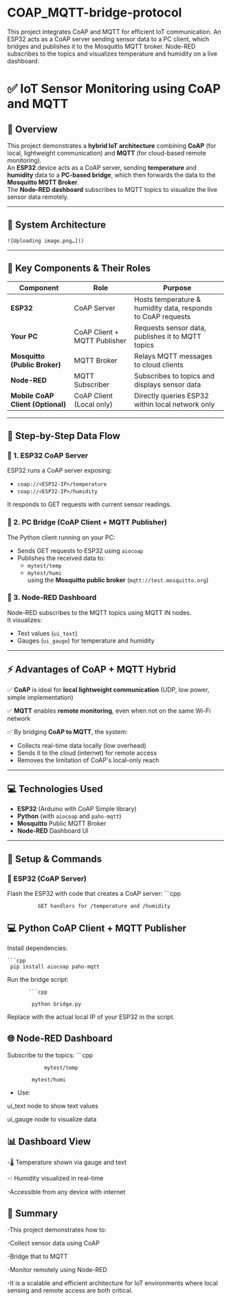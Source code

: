 # COAP_MQTT-bridge-protocol
This project integrates CoAP and MQTT for efficient IoT communication. An ESP32 acts as a CoAP server sending sensor data to a PC client, which bridges and publishes it to the Mosquitto MQTT broker. Node-RED subscribes to the topics and visualizes temperature and humidity on a live dashboard.
# ✅ IoT Sensor Monitoring using CoAP and MQTT

## 📌 Overview  
This project demonstrates a **hybrid IoT architecture** combining **CoAP** (for local, lightweight communication) and **MQTT** (for cloud-based remote monitoring).  
An **ESP32** device acts as a CoAP server, sending **temperature** and **humidity** data to a **PC-based bridge**, which then forwards the data to the **Mosquitto MQTT Broker**.  
The **Node-RED dashboard** subscribes to MQTT topics to visualize the live sensor data remotely.

---

## 📐 System Architecture  

    ![Uploading image.png…]()



---

## 🧠 Key Components & Their Roles

| Component                    | Role                         | Purpose                                                      |
|-----------------------------|------------------------------|--------------------------------------------------------------|
| **ESP32**                   | CoAP Server                  | Hosts temperature & humidity data, responds to CoAP requests |
| **Your PC**                 | CoAP Client + MQTT Publisher | Requests sensor data, publishes it to MQTT topics            |
| **Mosquitto (Public Broker)** | MQTT Broker                  | Relays MQTT messages to cloud clients                        |
| **Node-RED**                | MQTT Subscriber               | Subscribes to topics and displays sensor data                |
| **Mobile CoAP Client (Optional)** | CoAP Client (Local only)      | Directly queries ESP32 within local network only             |

---

## 🔁 Step-by-Step Data Flow

### 🔹 1. ESP32 CoAP Server  
ESP32 runs a CoAP server exposing:
- `coap://<ESP32-IP>/temperature`
- `coap://<ESP32-IP>/humidity`

It responds to GET requests with current sensor readings.

### 🔹 2. PC Bridge (CoAP Client + MQTT Publisher)  
The Python client running on your PC:
- Sends GET requests to ESP32 using `aiocoap`
- Publishes the received data to:
  - `mytest/temp`
  - `mytest/humi`  
using the **Mosquitto public broker** (`mqtt://test.mosquitto.org`)

### 🔹 3. Node-RED Dashboard  
Node-RED subscribes to the MQTT topics using MQTT IN nodes.  
It visualizes:
- Text values (`ui_text`)
- Gauges (`ui_gauge`) for temperature and humidity

---

## ⚡ Advantages of CoAP + MQTT Hybrid

✅ **CoAP** is ideal for **local lightweight communication** (UDP, low power, simple implementation)

✅ **MQTT** enables **remote monitoring**, even when not on the same Wi-Fi network

✅ By bridging **CoAP to MQTT**, the system:
- Collects real-time data locally (low overhead)
- Sends it to the cloud (internet) for remote access
- Removes the limitation of CoAP's local-only reach

---

## 💻 Technologies Used

- **ESP32** (Arduino with CoAP Simple library)
- **Python** (with `aiocoap` and `paho-mqtt`)
- **Mosquitto** Public MQTT Broker
- **Node-RED** Dashboard UI

---

## 🔧 Setup & Commands

### 🧠 ESP32 (CoAP Server)
Flash the ESP32 with code that creates a CoAP server:
     ```cpp
             
              
              GET handlers for /temperature and /humidity






## 💻 Python CoAP Client + MQTT Publisher
Install dependencies:


    ```cpp
     pip install aiocoap paho-mqtt
Run the bridge script:

           ```cpp

            python bridge.py


Replace <ESP32-IP> with the actual local IP of your ESP32 in the script.

## 🌐 Node-RED Dashboard
Subscribe to the topics:
      ```cpp
                
                mytest/temp

            mytest/humi

- Use:

ui_text node to show text values

ui_gauge node to visualize data



## 📊  Dashboard View
-🌡️ Temperature shown via gauge and text

-💧 Humidity visualized in real-time

-Accessible from any device with internet

## 📝 Summary
-This project demonstrates how to:

-Collect sensor data using CoAP

-Bridge that to MQTT

-Monitor remotely using Node-RED

-It is a scalable and efficient architecture for IoT environments where local sensing and remote access are both critical.





